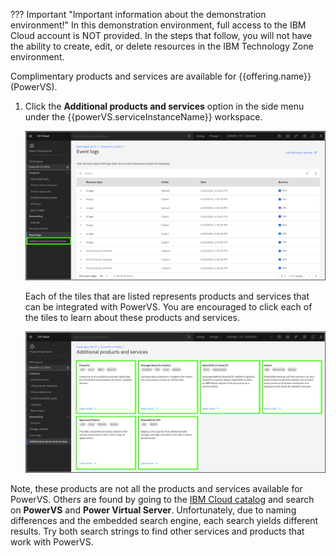 ??? Important "Important information about the demonstration environment!"
    In this demonstration environment, full access to the IBM Cloud account is NOT provided. In the steps that follow, you will not have the ability to create, edit, or delete resources in the IBM Technology Zone environment.
    
Complimentary products and services are available for {{offering.name}} (PowerVS).

1. Click the **Additional products and services** option in the side menu under the {{powerVS.serviceInstanceName}} workspace.

    ![](_attachments/AdditionalPSMenu.png)

    Each of the tiles that are listed represents  products and services that can be integrated with PowerVS. You are encouraged to click each of the tiles to learn about these products and services. 

    ![](_attachments/AdditionalPS.png)

Note, these products are not all the products and services available for PowerVS. Others are found by going to the <a href="https://cloud.ibm.com/catalog" target="_blank">IBM Cloud catalog</a> and search on **PowerVS** and **Power Virtual Server**. Unfortunately, due to naming differences and the embedded search engine, each search yields different results. Try both search strings to find other services and products that work with PowerVS.